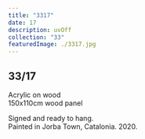 ```yaml
---
title: "3317"
date: 17
description: uvOff
collection: "33"
featuredImage: ./3317.jpg
---
```



## 33/17

Acrylic on wood<br/>
150x110cm wood panel

Signed and ready to hang.<br/>
Painted in Jorba Town, Catalonia. 2020.